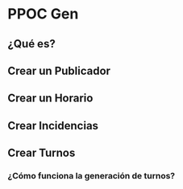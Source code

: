 # PPOC Gen

## ¿Qué es?

## Crear un Publicador

## Crear un Horario

## Crear Incidencias

## Crear Turnos

### ¿Cómo funciona la generación de turnos?
